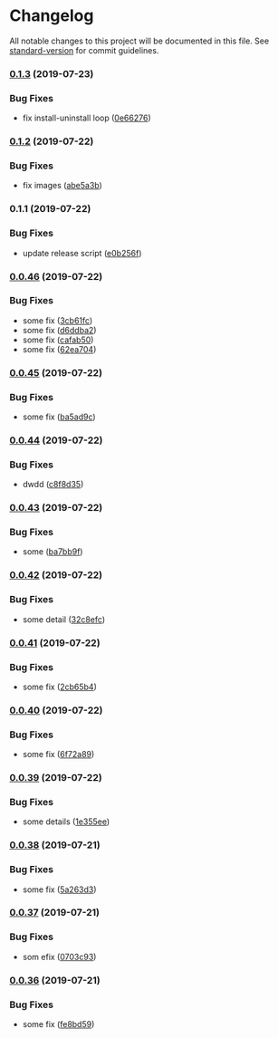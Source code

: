 # Changelog

All notable changes to this project will be documented in this file. See [standard-version](https://github.com/conventional-changelog/standard-version) for commit guidelines.

### [0.1.3](https://github.com/ozum/devkeeper/compare/v0.1.2...v0.1.3) (2019-07-23)


### Bug Fixes

* fix install-uninstall loop ([0e66276](https://github.com/ozum/devkeeper/commit/0e66276))



### [0.1.2](https://github.com/ozum/devkeeper/compare/v0.1.1...v0.1.2) (2019-07-22)


### Bug Fixes

* fix images ([abe5a3b](https://github.com/ozum/devkeeper/commit/abe5a3b))



### 0.1.1 (2019-07-22)


### Bug Fixes

* update release script ([e0b256f](https://github.com/ozum/devkeeper/commit/e0b256f))



### [0.0.46](https://github.com/ozum/scrap/compare/v0.0.45...v0.0.46) (2019-07-22)


### Bug Fixes

* some fix ([3cb61fc](https://github.com/ozum/scrap/commit/3cb61fc))
* some fix ([d6ddba2](https://github.com/ozum/scrap/commit/d6ddba2))
* some fix ([cafab50](https://github.com/ozum/scrap/commit/cafab50))
* some fix ([62ea704](https://github.com/ozum/scrap/commit/62ea704))



### [0.0.45](https://github.com/ozum/scrap/compare/v0.0.44...v0.0.45) (2019-07-22)


### Bug Fixes

* some fix ([ba5ad9c](https://github.com/ozum/scrap/commit/ba5ad9c))



### [0.0.44](https://github.com/ozum/scrap/compare/v0.0.43...v0.0.44) (2019-07-22)


### Bug Fixes

* dwdd ([c8f8d35](https://github.com/ozum/scrap/commit/c8f8d35))



### [0.0.43](https://github.com/ozum/scrap/compare/v0.0.42...v0.0.43) (2019-07-22)


### Bug Fixes

* some ([ba7bb9f](https://github.com/ozum/scrap/commit/ba7bb9f))



### [0.0.42](https://github.com/ozum/scrap/compare/v0.0.41...v0.0.42) (2019-07-22)


### Bug Fixes

* some detail ([32c8efc](https://github.com/ozum/scrap/commit/32c8efc))



### [0.0.41](https://github.com/ozum/scrap/compare/v0.0.40...v0.0.41) (2019-07-22)


### Bug Fixes

* some fix ([2cb65b4](https://github.com/ozum/scrap/commit/2cb65b4))



### [0.0.40](https://github.com/ozum/scrap/compare/v0.0.39...v0.0.40) (2019-07-22)


### Bug Fixes

* some fix ([6f72a89](https://github.com/ozum/scrap/commit/6f72a89))



### [0.0.39](https://github.com/ozum/scrap/compare/v0.0.38...v0.0.39) (2019-07-22)


### Bug Fixes

* some details ([1e355ee](https://github.com/ozum/scrap/commit/1e355ee))



### [0.0.38](https://github.com/ozum/scrap/compare/v0.0.37...v0.0.38) (2019-07-21)


### Bug Fixes

* some fix ([5a263d3](https://github.com/ozum/scrap/commit/5a263d3))



### [0.0.37](https://github.com/ozum/scrap/compare/v0.0.36...v0.0.37) (2019-07-21)


### Bug Fixes

* som efix ([0703c93](https://github.com/ozum/scrap/commit/0703c93))



### [0.0.36](https://github.com/ozum/scrap/compare/v0.0.15...v0.0.36) (2019-07-21)


### Bug Fixes

* some fix ([fe8bd59](https://github.com/ozum/scrap/commit/fe8bd59))
